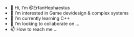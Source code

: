- 👋 Hi, I’m @ErfanHephaestus
- 👀 I’m interested in Game dev/design & complex systems
- 🌱 I’m currently learning C++
- 💞️ I’m looking to collaborate on ...
- 📫 How to reach me ...

<!---
ErfanHephaestus/ErfanHephaestus is a ✨ special ✨ repository because its `README.md` (this file) appears on your GitHub profile.
You can click the Preview link to take a look at your changes.
--->
